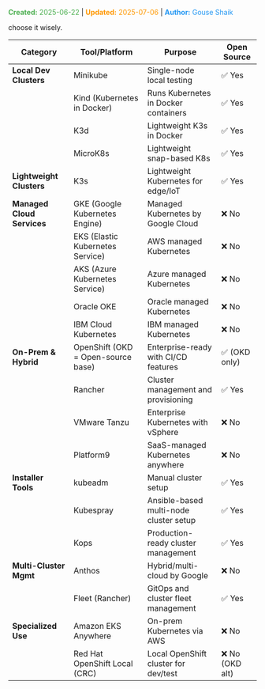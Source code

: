 <span style="color:#4caf50;"><b>Created:</b> 2025-06-22</span> | <span style="color:#ff9800;"><b>Updated:</b> 2025-07-06</span> | <span style="color:#2196f3;"><b>Author:</b> Gouse Shaik</span>

choose it wisely.

| **Category**               | **Tool/Platform**                  | **Purpose**                            | **Open Source** |
| -------------------------- | ---------------------------------- | -------------------------------------- | --------------- |
| **Local Dev Clusters**     | Minikube                           | Single-node local testing              | ✅ Yes           |
|                            | Kind (Kubernetes in Docker)        | Runs Kubernetes in Docker containers   | ✅ Yes           |
|                            | K3d                                | Lightweight K3s in Docker              | ✅ Yes           |
|                            | MicroK8s                           | Lightweight snap-based K8s             | ✅ Yes           |
| **Lightweight Clusters**   | K3s                                | Lightweight Kubernetes for edge/IoT    | ✅ Yes           |
| **Managed Cloud Services** | GKE (Google Kubernetes Engine)     | Managed Kubernetes by Google Cloud     | ❌ No            |
|                            | EKS (Elastic Kubernetes Service)   | AWS managed Kubernetes                 | ❌ No            |
|                            | AKS (Azure Kubernetes Service)     | Azure managed Kubernetes               | ❌ No            |
|                            | Oracle OKE                         | Oracle managed Kubernetes              | ❌ No            |
|                            | IBM Cloud Kubernetes               | IBM managed Kubernetes                 | ❌ No            |
| **On-Prem & Hybrid**       | OpenShift (OKD = Open-source base) | Enterprise-ready with CI/CD features   | ✅ (OKD only)    |
|                            | Rancher                            | Cluster management and provisioning    | ✅ Yes           |
|                            | VMware Tanzu                       | Enterprise Kubernetes with vSphere     | ❌ No            |
|                            | Platform9                          | SaaS-managed Kubernetes anywhere       | ❌ No            |
| **Installer Tools**        | kubeadm                            | Manual cluster setup                   | ✅ Yes           |
|                            | Kubespray                          | Ansible-based multi-node cluster setup | ✅ Yes           |
|                            | Kops                               | Production-ready cluster management    | ✅ Yes           |
| **Multi-Cluster Mgmt**     | Anthos                             | Hybrid/multi-cloud by Google           | ❌ No            |
|                            | Fleet (Rancher)                    | GitOps and cluster fleet management    | ✅ Yes           |
| **Specialized Use**        | Amazon EKS Anywhere                | On-prem Kubernetes via AWS             | ❌ No            |
|                            | Red Hat OpenShift Local (CRC)      | Local OpenShift cluster for dev/test   | ❌ No (OKD alt)  |